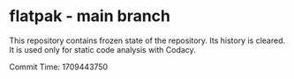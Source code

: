 # flatpak - main branch

This repository contains frozen state of the repository.
Its history is cleared. It is used only for static code
analysis with Codacy.

Commit Time: 1709443750